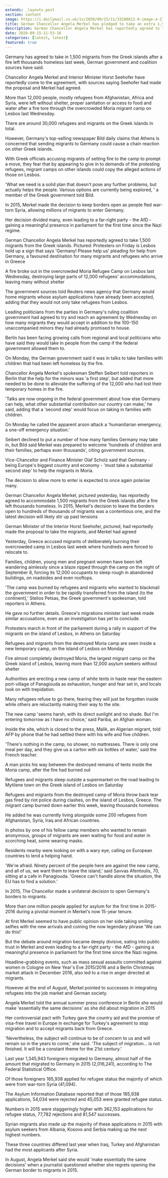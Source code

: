 ```yaml
---
extends: _layouts.post
section: content
image: https://i.dailymail.co.uk/1s/2020/09/15/11/33200812-0-image-a-27_1600164752132.jpg 
title: German Chancellor Angela Merkel has pledged to take an extra 1,500 refugees from Greek islands 
description: German Chancellor Angela Merkel has reportedly agreed to take 1,500 migrants from the Greek islands after a devastating fire left 12,000 homeless on the island of Lesbos last Wednesday. 
date: 2020-09-15-11-53-16 
categories: [latest, latest] 
featured: true 
--- 
```

Germany has agreed to take in 1,500 migrants from the Greek islands after a fire left thousands homeless last week, German government and coalition sources have said.

Chancellor Angela Merkel and Interior Minister Horst Seehofer have reportedly come to the agreement, with sources saying Seehofer had made the proposal and Merkel had agreed.

More than 12,000 people, mostly refugees from Afghanistan, Africa and Syria, were left without shelter, proper sanitation or access to food and water after a fire tore through the overcrowded Moria migrant camp on Lesbos last Wednesday. 

There are around 30,000 refugees and migrants on the Greek islands in total. 

However, Germany's top-selling newspaper Bild daily claims that Athens is concerned that sending migrants to Germany could cause a chain reaction on other Greek islands.  

With Greek officials accusing migrants of setting fire to the camp to prompt a move, they fear that by appearing to give in to demands of the protesting refugees, migrant camps on other islands could copy the alleged actions of those on Lesbos.

'What we need is a solid plan that doesn't pose any further problems, but actually helps the people. Various options are currently being explored, ' a member of the Greek government told Bild.

In 2015, Merkel made the decision to keep borders open as people fled war-torn Syria, allowing millions of migrants to enter Germany.

Her decision divided many, even leading to a far-right party - the AfD - gaining a meaningful presence in parliament for the first time since the Nazi regime.

German Chancellor Angela Merkel has reportedly agreed to take 1,500 migrants from the Greek islands. Pictured: Protesters on Friday is Lesbos hold up a sign that says 'Germany! Please help us' pleading for help from Germany, a favoured destination for many migrants and refugees who arrive in Greece

A fire broke out in the overcrowded Moria Refugee Camp on Lesbos last Wednesday, destroying large parts of 12,000 refugees' accommodations, leaving many without shelter

The government sources told Reuters news agency that Germany would home migrants whose asylum applications have already been accepted, adding that they would not only take refugees from Lesbos.  

Leading politicians from the parties in Germany's ruling coalition government had agreed to try and reach an agreement by Wednesday on how many migrants they would accept in addition to the 100-150 unaccompanied minors they had already promised to house.

Berlin has been facing growing calls from regional and local politicians who have said they would take in people from the camp if the federal government allowed them to. 

On Monday, the German government said it was in talks to take families with children that had been left homeless by the fire. 

Chancellor Angela Merkel's spokesman Steffen Seibert told reporters in Berlin that the help for the minors was 'a first step', but added that more needed to be done to alleviate the suffering of the 12,000 who had lost their temporary homes in the fire. 

'Talks are now ongoing in the federal government about how else Germany can help, what other substantial contribution our country can make,' he said, adding that a 'second step' would focus on taking in families with children.

On Monday he called the apparent arson attack a 'humanitarian emergency, a one-off emergency situation.'

Seibert declined to put a number of how many families Germany may take in, but Bild said Merkel was prepared to welcome 'hundreds of children and their families, perhaps even thousands', citing government sources. 

Vice-Chancellor and Finance Minister Olaf Scholz said that Germany - being Europe's biggest country and economy - 'must take a substantial second step' to help the migrants in Moria. 

The decision to allow more to enter is expected to once again polarise many.    

German Chancellor Angela Merkel, pictured yesterday, has reportedly agreed to accommodate 1,500 migrants from the Greek islands after a fire left thousands homeless. In 2015, Merkel's decision to leave the borders open to hundreds of thousands of migrants was a contentious one, and the latest decision will likely stir up past tensions

German Minister of the Interior Horst Seehofer, pictured, had reportedly made the proposal to take the migrants, and Merkel had agreed

Yesterday, Greece accused migrants of deliberately burning their overcrowded camp in Lesbos last week where hundreds were forced to relocate to. 

Families, children, young men and pregnant women have been left wandering aimlessly since a blaze ripped through the camp on the night of September 8, forcing its 12,000 occupants to sleep rough in abandoned buildings, on roadsides and even rooftops.

'The camp was burned by refugees and migrants who wanted to blackmail the government in order to be rapidly transferred from the island (to the continent),' Stelios Petsas, the Greek government's spokesman, told reporters in Athens.

He gave no further details. Greece's migrations minister last week made similar accusations, even as an investigation has yet to conclude.

Protesters march in front of the parliament during a rally in support of the migrants on the island of Lesbos, in Athens on Saturday

Refugees and migrants from the destroyed Moria camp are seen inside a new temporary camp, on the island of Lesbos on Monday

Fire almost completely destroyed Moria, the largest migrant camp on the Greek island of Lesbos, leaving more than 12,000 asylum seekers without shelter

Authorities are erecting a new camp of white tents in haste near the eastern port-village of Panagiouda as exhaustion, hunger and fear set in, and locals look on with trepidation.

Many refugees refuse to go there, fearing they will just be forgotten inside while others are reluctantly making their way to the site.

The new camp 'seems harsh, with its direct sunlight and no shade. But I'm entering tomorrow as I have no choice,' said Pariba, an Afghan woman.

Inside the site, which is closed to the press, Malik, an Algerian migrant, told AFP by phone that he had settled there with his wife and five children.

'There's nothing in the camp, no shower, no mattresses. There is only one meal per day, and they give us a carton with six bottles of water,' said the French teacher.

A man picks his way between the destroyed remains of tents inside the Moria camp, after the fire had burned out

Refugees and migrants sleep outside a supermarket on the road leading to Mytilene town on the Greek island of Lesbos on Saturday

Refugees and migrants from the destroyed camp of Moria throw back tear gas fired by riot police during clashes, on the island of Lesbos, Greece. The migrant camp burned down earlier this week, leaving thousands homeless

He added he was currently living alongside some 200 refugees from Afghanistan, Syria, Iraq and African countries.

In photos by one of his fellow camp members who wanted to remain anonymous, groups of migrants are seen waiting for food and water in scorching heat, some wearing masks.

Residents nearby were looking on with a wary eye, calling on European countries to lend a helping hand.

'We're afraid. Ninety percent of the people here are against the new camp, and all of us, we want them to leave the island,' said Savvas Afentoulis, 70, sitting at a cafe in Panagiouda. 'Greece can't handle alone the situation, the EU has to find a solution.' 

In 2015, The Chancellor made a unilateral decision to open Germany's borders to migrants. 

More than one million people applied for asylum for the first time in 2015-2016 during a pivotal moment in Merkel's now 15-year tenure.  

At first Merkel seemed to have public opinion on her side taking smiling selfies with the new arrivals and coining the now legendary phrase 'We can do this!'

But the debate around migration became deeply divisive, eating into public trust in Merkel and even leading to a far-right party - the AfD - gaining a meaningful presence in parliament for the first time since the Nazi regime.

Headline-grabbing events, such as mass sexual assaults committed against women in Cologne on New Year's Eve 2015/2016 and a Berlin Christmas market attack in December 2016, also led to a rise in anger directed at migrants.

However at the end of August, Merkel pointed to successes in integrating refugees into the job market and German society.

Angela Merkel told the annual summer press conference in Berlin she would make 'essentially the same decisions' as she did about migration in 2015

Her controversial pact with Turkey gave the country aid and the promise of visa-free travel in Europe in exchange for Turkey's agreement to stop migration and to accept migrants back from Greece. 

'Nevertheless, the subject will continue to be of concern to us and will remain so in the years to come,' she said. 'The subject of migration... is not finished. It will be a constant theme for the 21st century.' 

Last year 1,345,943 foreigners migrated to Germany, almost half of the amount that migrated to Germany in 2015 (2,016,241), according to The Federal Statistical Office.

Of those foreigners 165,938 applied for refugee status the majority of which were from war-torn Syria (41,094).

The Asylum Information Database reported that of those 165,938 applications, 54,034 were rejected and 45,053 were granted refugee status.

Numbers in 2015 were staggeringly higher with 362,153 applications for refugee status, 77,782 rejections and 81,547 successes.

Syrian migrants also made up the majority of these applications in 2015 with asylum seekers from Albania, Kosovo and Serbia making up the next highest numbers.

These three countries differed last year when Iraq, Turkey and Afghanistan had the most applicants after Syria.

In August, Angela Merkel said she would 'make essentially the same decisions' when a journalist questioned whether she regrets opening the German border to migrants in 2015.

